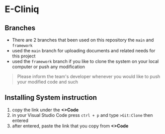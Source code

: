 # E-Cliniq

## Branches
- There are 2 branches that been used on this repository the `main` and `framework`
- used the `main` branch for uploading documents and related needs for this project
- used the `framework` branch if you like to clone the system on your local computer or push any modification
> Please inform the team's developer whenever you would like to push your modified code and such
## Installing System instruction
1. copy the link under the **<>Code**
2. in your Visual Studio Code press `ctrl + p` and type `>Git:Clone` then entered
3. after entered, paste the link that you copy from **<>Code**
